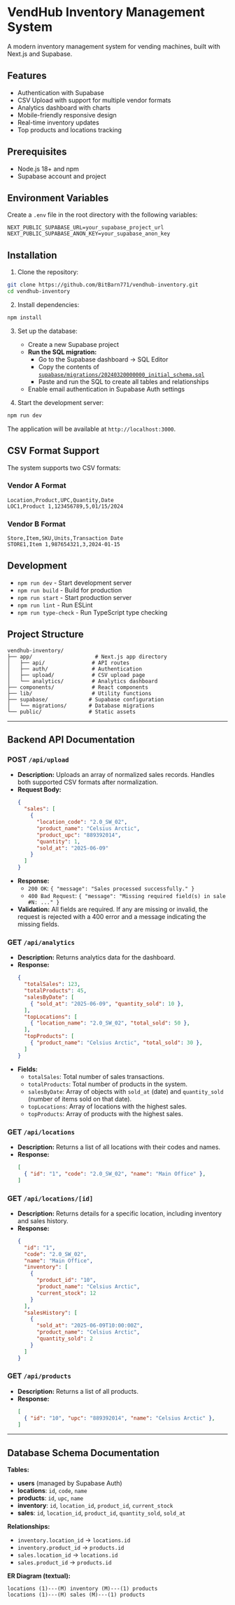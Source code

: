 # VendHub Inventory Management System

A modern inventory management system for vending machines, built with Next.js and Supabase.

## Features

- Authentication with Supabase
- CSV Upload with support for multiple vendor formats
- Analytics dashboard with charts
- Mobile-friendly responsive design
- Real-time inventory updates
- Top products and locations tracking

## Prerequisites

- Node.js 18+ and npm
- Supabase account and project

## Environment Variables

Create a `.env` file in the root directory with the following variables:

```env
NEXT_PUBLIC_SUPABASE_URL=your_supabase_project_url
NEXT_PUBLIC_SUPABASE_ANON_KEY=your_supabase_anon_key
```

## Installation

1. Clone the repository:

```bash
git clone https://github.com/BitBarn771/vendhub-inventory.git
cd vendhub-inventory
```

2. Install dependencies:

```bash
npm install
```

3. Set up the database:

   - Create a new Supabase project
   - **Run the SQL migration:**
     - Go to the Supabase dashboard → SQL Editor
     - Copy the contents of [`supabase/migrations/20240320000000_initial_schema.sql`](supabase/migrations/20240320000000_initial_schema.sql)
     - Paste and run the SQL to create all tables and relationships
   - Enable email authentication in Supabase Auth settings

4. Start the development server:

```bash
npm run dev
```

The application will be available at `http://localhost:3000`.

## CSV Format Support

The system supports two CSV formats:

### Vendor A Format

```csv
Location,Product,UPC,Quantity,Date
LOC1,Product 1,123456789,5,01/15/2024
```

### Vendor B Format

```csv
Store,Item,SKU,Units,Transaction Date
STORE1,Item 1,987654321,3,2024-01-15
```

## Development

- `npm run dev` - Start development server
- `npm run build` - Build for production
- `npm run start` - Start production server
- `npm run lint` - Run ESLint
- `npm run type-check` - Run TypeScript type checking

## Project Structure

```
vendhub-inventory/
├── app/                    # Next.js app directory
│   ├── api/               # API routes
│   ├── auth/              # Authentication
│   ├── upload/            # CSV upload page
│   └── analytics/         # Analytics dashboard
├── components/            # React components
├── lib/                   # Utility functions
├── supabase/             # Supabase configuration
│   └── migrations/       # Database migrations
└── public/               # Static assets
```

---

## Backend API Documentation

### POST `/api/upload`

- **Description:** Uploads an array of normalized sales records. Handles both supported CSV formats after normalization.
- **Request Body:**
  ```json
  {
    "sales": [
      {
        "location_code": "2.0_SW_02",
        "product_name": "Celsius Arctic",
        "product_upc": "889392014",
        "quantity": 1,
        "sold_at": "2025-06-09"
      }
    ]
  }
  ```
- **Response:**
  - `200 OK`: `{ "message": "Sales processed successfully." }`
  - `400 Bad Request`: `{ "message": "Missing required field(s) in sale #N: ..." }`
- **Validation:** All fields are required. If any are missing or invalid, the request is rejected with a 400 error and a message indicating the missing fields.

### GET `/api/analytics`

- **Description:** Returns analytics data for the dashboard.
- **Response:**
  ```json
  {
    "totalSales": 123,
    "totalProducts": 45,
    "salesByDate": [
      { "sold_at": "2025-06-09", "quantity_sold": 10 },
    ],
    "topLocations": [
      { "location_name": "2.0_SW_02", "total_sold": 50 },
    ],
    "topProducts": [
      { "product_name": "Celsius Arctic", "total_sold": 30 },
    ]
  }
  ```
- **Fields:**
  - `totalSales`: Total number of sales transactions.
  - `totalProducts`: Total number of products in the system.
  - `salesByDate`: Array of objects with `sold_at` (date) and `quantity_sold` (number of items sold on that date).
  - `topLocations`: Array of locations with the highest sales.
  - `topProducts`: Array of products with the highest sales.

### GET `/api/locations`

- **Description:** Returns a list of all locations with their codes and names.
- **Response:**
  ```json
  [
    { "id": "1", "code": "2.0_SW_02", "name": "Main Office" },
  ]
  ```

### GET `/api/locations/[id]`

- **Description:** Returns details for a specific location, including inventory and sales history.
- **Response:**
  ```json
  {
    "id": "1",
    "code": "2.0_SW_02",
    "name": "Main Office",
    "inventory": [
      {
        "product_id": "10",
        "product_name": "Celsius Arctic",
        "current_stock": 12
      }
    ],
    "salesHistory": [
      {
        "sold_at": "2025-06-09T10:00:00Z",
        "product_name": "Celsius Arctic",
        "quantity_sold": 2
      }
    ]
  }
  ```

### GET `/api/products`

- **Description:** Returns a list of all products.
- **Response:**
  ```json
  [
    { "id": "10", "upc": "889392014", "name": "Celsius Arctic" },
  ]
  ```

---

## Database Schema Documentation

**Tables:**

- **users** (managed by Supabase Auth)
- **locations**: `id`, `code`, `name`
- **products**: `id`, `upc`, `name`
- **inventory**: `id`, `location_id`, `product_id`, `current_stock`
- **sales**: `id`, `location_id`, `product_id`, `quantity_sold`, `sold_at`

**Relationships:**

- `inventory.location_id` → `locations.id`
- `inventory.product_id` → `products.id`
- `sales.location_id` → `locations.id`
- `sales.product_id` → `products.id`

**ER Diagram (textual):**

```
locations (1)---(M) inventory (M)---(1) products
locations (1)---(M) sales (M)---(1) products
```
